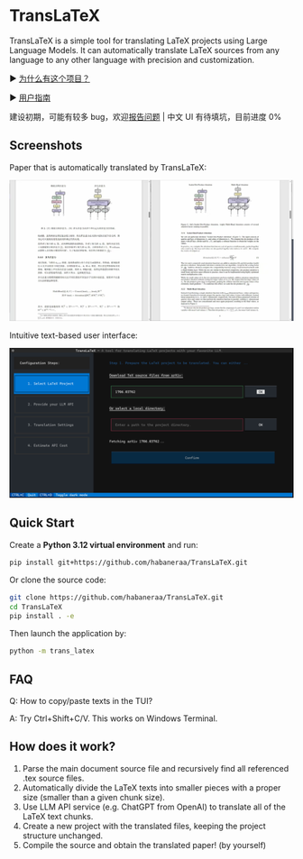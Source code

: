 # TransLaTeX

TransLaTeX is a simple tool for translating LaTeX projects using Large Language Models. It can automatically translate LaTeX sources from any language to any other language with precision and customization.

:arrow_forward: [为什么有这个项目？](./docs/why_this_translator.md)

:arrow_forward: [用户指南](./docs/user_guide_zh.md)

建设初期，可能有较多 bug，欢迎[报告问题](https://github.com/habaneraa/TransLaTeX/issues/new/choose) | 中文 UI 有待填坑，目前进度 0%

## Screenshots

Paper that is automatically translated by TransLaTeX:

![](./docs/img/demo-paper.jpg)

Intuitive text-based user interface:

![](./docs/img/tui-demo1.png)

## Quick Start

Create a **Python 3.12 virtual environment** and run:

```bash
pip install git+https://github.com/habaneraa/TransLaTeX.git
```

Or clone the source code:

```bash
git clone https://github.com/habaneraa/TransLaTeX.git
cd TransLaTeX
pip install . -e
```

Then launch the application by:

```bash
python -m trans_latex
```

## FAQ

Q: How to copy/paste texts in the TUI?

A: Try Ctrl+Shift+C/V. This works on Windows Terminal.

## How does it work?

1. Parse the main document source file and recursively find all referenced .tex source files.
2. Automatically divide the LaTeX texts into smaller pieces with a proper size (smaller than a given chunk size).
3. Use LLM API service (e.g. ChatGPT from OpenAI) to translate all of the LaTeX text chunks.
4. Create a new project with the translated files, keeping the project structure unchanged.
5. Compile the source and obtain the translated paper! (by yourself)
